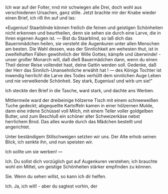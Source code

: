 <a name="60"></a>

Ich war auf der Folter, nnd mir schwiegen alle Drei,
doch wohl aus verschiedenen Ursachen, ganz stille. Jetzt
brachte mir der Knabe wieder einen Brief, ich riß ihn auf
und las:

»Eugenius! Staarblinde können freilich die feinen und
geistigen Schönheiten nicht erkennen und beurtheilen, denn
sie sehen sie durch eine Larve, die in ihren eigenen Augen
ist. — Bist du Staarblind, so laß dich das Bauernmädchen 
heilen, sie versteht die Augenkuren unter allen Menschen 
am besten. Die Wahl dessen, was der Sinnlichkeit
am wehesten thut, ist in zweifelhaften Fällen gewöhnlich
der Wille Gottes; kämpfe und überwinde! - unser großer
Monarch will, daß dieß Bauermädchen dann, wenn du einen 
Theil deiner Reise vollendet hast, deine Gattin werden
soll. Gedenke, daß der Herr das Sinnlich-Unansehnliche
erwählt hat ! — des Königs Tochter ist inwendig herrlich!
die Larve des Todes verhüllt dem sinnlichen Auge Leben
und nie verwelkende Schönheit. Sey stark, Eugenius!
und wirb um sie!"

Ich steckte den Brief in die Tasche, ward stark, und
dachte ans Werben.

Mittlermeile ward der dreibeinige hölzerne Tisch mit einem
schneeweißen Tuche gedeckt; abgequellte Kartoffeln kamen 
in einer hölzernen Mulde, dann eine irdene Schüssel
voll Milch, mit einem Teller voller goldgelben Butter, und
zum Beschluß ein schöner alter Schweizerkäse nebst herrlichem 
Brod. Das alles wurde durch das Mädchen bestellt
und angerichtet.

Unter beständigem Stillschweigen setzten wir uns. Der
Alte erhob seinen Blick, ich senkte ihn, und nun speisten 
wir.

Ich sollte um sie werben! —

Ich. Du sollst dich vorzüglich gut auf Augenkuren verstehen; 
ich brauchte wohl ein Mittel, um geistige Schönheiten 
stärker empfinden zu können.

Sie. Wenn du sehen willst, so kann ich dir helfen.

Ich. Ja, ich will! - aber du sagtest vorhin, der

